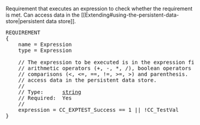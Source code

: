 Requirement that executes an expression to check whether the requirement is met.  Can access data in the [[Extending#using-the-persistent-data-store|persistent data store]].

<pre>
REQUIREMENT
{
    name = Expression
    type = Expression

    // The expression to be executed is in the expression field.  It supports
    // arithmetic operators (+, -, *, /), boolean operators (&&, ||, !),
    // comparisons (<, <=, ==, !=, >=, >) and parenthesis.  It is able to
    // access data in the persistent data store.
    //
    // Type:      <a href="String-Type">string</a>
    // Required:  Yes
    //
    expression = CC_EXPTEST_Success == 1 || !CC_TestVal
}
</pre>
